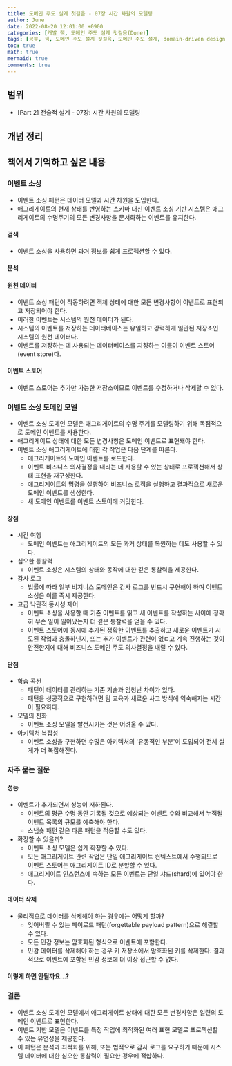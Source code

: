```yaml
---
title: 도메인 주도 설계 첫걸음 - 07장 시간 차원의 모델링
author: June
date: 2022-08-20 12:01:00 +0900
categories: [개발 책, 도메인 주도 설계 첫걸음(Done)]
tags: [공부, 책, 도메인 주도 설계 첫걸음, 도메인 주도 설계, domain-driven design, DDD, 도메인, 비즈니스, 아키텍처, 소프트웨어 설계]
toc: true
math: true
mermaid: true
comments: true
---
```

## 범위

- [Part 2] 전술적 설계 - 07장: 시간 차원의 모델링

## 개념 정리

## 책에서 기억하고 싶은 내용

### 이벤트 소싱

- 이벤트 소싱 패턴은 데이터 모델과 시간 차원을 도입한다.
- 애그리게이트의 현재 상태를 반영하는 스키마 대신 이벤트 소싱 기반 시스템은 애그리게이트의 수명주기의 모든 변경사항을 문서화하는 이벤트를 유지한다.

#### 검색

- 이벤트 소싱을 사용하면 과거 정보를 쉽게 프로젝션할 수 있다.

#### 분석

#### 원천 데이터

- 이벤트 소싱 패턴이 작동하려면 객체 상태에 대한 모든 변경사항이 이벤트로 표현되고 저장되어야 한다.
- 이러한 이벤트는 시스템의 원천 데이터가 된다.
- 시스템의 이벤트를 저장하는 데이터베이스는 유일하고 강력하게 일관된 저장소인 시스템의 원천 데이터다.
- 이벤트를 저장하는 데 사용되는 데이터베이스를 지칭하는 이름이 이벤트 스토어(event store)다.

#### 이벤트 스토어

- 이벤트 스토어는 추가만 가능한 저장소이므로 이벤트를 수정하거나 삭제할 수 없다.

### 이벤트 소싱 도메인 모델

- 이벤트 소싱 도메인 모델은 애그리게이트의 수명 주기를 모델링하기 위해 독점적으로 도메인 이벤트를 사용한다.
- 애그리게이트 상태에 대한 모든 변경사항은 도메인 이벤트로 표현돼야 한다.
- 이벤트 소싱 애그리게이트에 대한 각 작업은 다음 단계를 따른다.
  - 애그리게이트의 도메인 이벤트를 로드한다.
  - 이벤트 비즈니스 의사결정을 내리는 데 사용할 수 있는 상태로 프로젝션해서 상태 표현을 재구성한다.
  - 애그리게이트의 명령을 실행하여 비즈니스 로직을 실행하고 결과적으로 새로운 도메인 이벤트를 생성한다.
  - 새 도메인 이벤트를 이벤트 스토어에 커밋한다.

#### 장점

- 시간 여행
  - 도메인 이벤트는 애그리게이트의 모든 과거 상태를 복원하는 데도 사용할 수 있다.
- 심오한 통찰력
  - 이벤트 소싱은 시스템의 상태와 동작에 대한 깊은 통찰력을 제공한다.
- 감사 로그
  - 법률에 따라 일부 비지니스 도메인은 감사 로그를 반드시 구현해야 하며 이벤트 소싱은 이를 즉시 제공한다.
- 고급 낙관적 동시성 제어
  - 이벤트 소싱을 사용할 때 기존 이벤트를 읽고 새 이벤트를 작성하는 사이에 정확히 무슨 일이 일어났는지 더 깊은 통찰력을 얻을 수 있다.
  - 이벤트 스토어에 동시에 추가된 정확한 이벤트를 추출하고 새로운 이벤트가 시도된 작업과 충돌하닌지, 또는 추가 이벤트가 관련이 없ㄷ고 계속 진행하는 것이 안전한지에 대해 비즈니스 도메인 주도 의사결정을 내릴 수 있다.

#### 단점

- 학습 곡선
  - 패턴이 데이터를 관리하는 기존 기술과 엄청난 차이가 있다.
  - 패턴을 성공적으로 구현하려면 팀 교육과 새로운 사고 방식에 익숙해지는 시간이 필요하다.
- 모델의 진화
  - 이벤트 소싱 모델을 발전시키는 것은 어려울 수 있다.
- 아키텍처 복잡성
  - 이벤트 소싱을 구현하면 수많은 아키텍처의 '유동적인 부분'이 도입되어 전체 설계가 더 복잡해진다.

### 자주 묻는 질문

#### 성능

- 이벤트가 추가되면서 성능이 저하된다.
  - 이벤트의 평균 수명 동안 기록될 것으로 예상되는 이벤트 수와 비교해서 누적될 이벤트 목록의 규모를 예측해야 한다.
  - 스냅숏 패턴 같은 다른 패턴을 적용할 수도 있다.
- 확장할 수 있을까?
  - 이벤트 소싱 모델은 쉽게 확장할 수 있다.
  - 모든 애그리게이트 관련 작업은 단일 애그리게이트 컨텍스트에서 수행되므로 이벤트 스토어는 애그리게이트 ID로 분할할 수 있다.
  - 애그리게이트 인스턴스에 속하는 모든 이벤트는 단일 샤드(shard)에 있어야 한다.

#### 데이터 삭제

- 물리적으로 데이터를 삭제해야 하는 경우에는 어떻게 할까?
  - 잊어버릴 수 있는 페이로드 패턴(forgettable payload pattern)으로 해결할 수 있다.
  - 모든 민감 정보는 암호화된 형식으로 이벤트에 포함한다.
  - 민감 데이터를 삭제해야 하는 경우 키 저장소에서 암호화된 키를 삭제한다. 결과적으로 이벤트에 포함된 민감 정보에 더 이상 접근할 수 없다.

#### 이렇게 하면 안될까요…?

### 결론

- 이벤트 소싱 도메인 모델에서 애그리게이트 상태에 대한 모든 변경사항은 일련의 도메인 이벤트로 표현한다.
- 이벤트 기반 모델은 이벤트를 특정 작업에 최적화된 여러 표현 모델로 프로젝션할 수 있는 유연성을 제공한다.
- 이 패턴은 분석과 최적화를 위해, 또는 법적으로 감사 로그를 요구하기 때문에 시스템 데이터에 대한 심오한 통찰력이 필요한 경우에 적합하다.
